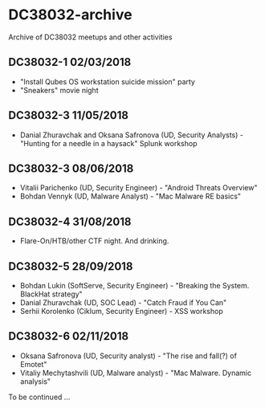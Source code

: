 # DC38032-archive
Archive of DC38032 meetups and other activities

## DC38032-1 02/03/2018
* "Install Qubes OS workstation suicide mission" party
* "Sneakers" movie night

## DC38032-3  11/05/2018
* Danial Zhuravchak and Oksana Safronova (UD, Security Analysts) - "Hunting for a needle in a haysack" Splunk workshop

## DC38032-3  08/06/2018
* Vitalii Parichenko (UD, Security Engineer) - "Android Threats Overview"
* Bohdan Vennyk (UD, Malware Analyst) - "Mac Malware RE basics"

## DC38032-4 31/08/2018
* Flare-On/HTB/other CTF night. And drinking. 

## DC38032-5 28/09/2018
* Bohdan Lukin (SoftServe, Security Engineer) - "Breaking the System. BlackHat strategy" 
* Danial Zhuravchak (UD, SOC Lead) - "Catch Fraud if You Can"
* Serhii Korolenko (Ciklum, Security Engineer) - XSS workshop

## DC38032-6 02/11/2018
* Oksana Safronova (UD, Security analyst) - "The rise and fall(?) of Emotet"
* Vitaliy Mechytashvili (UD, Malware analyst) - "Mac Malware. Dynamic analysis"

To be continued ...

